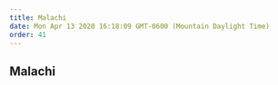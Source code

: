 ```yaml
---
title: Malachi
date: Mon Apr 13 2020 16:18:09 GMT-0600 (Mountain Daylight Time)
order: 41
---
```


## Malachi